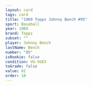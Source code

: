 ```yaml
---
layout: card
tags: card
title: "1969 Topps Johnny Bench #95"
sport: Baseball
year: 1969
brand: Topps
subset: ""
player: Johnny Bench
lastName: Bench
number: "95"
isRookie: false
condition: VG-VGEX
toGrade: false
value: 81
order: 10
---
```

